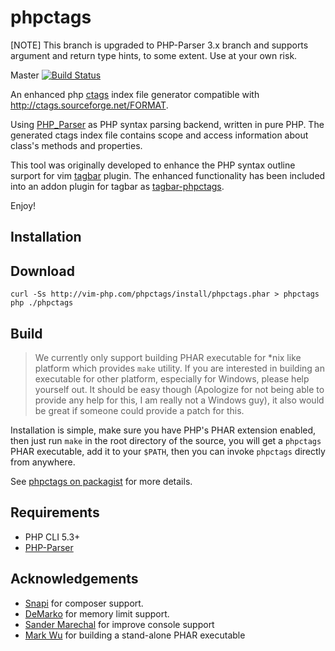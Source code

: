 phpctags
========

[NOTE] This branch is upgraded to PHP-Parser 3.x branch and supports argument
and return type hints, to some extent. Use at your own risk.

Master  [![Build Status](https://travis-ci.org/vim-php/phpctags.svg)](https://travis-ci.org/vim-php/phpctags?branch=master)  

An enhanced php [ctags](http://ctags.sourceforge.net/) index file generator
compatible with http://ctags.sourceforge.net/FORMAT.

Using [PHP_Parser](https://github.com/nikic/PHP-Parser) as PHP syntax parsing
backend, written in pure PHP. The generated ctags index file contains scope
and access information about class's methods and properties.

This tool was originally developed to enhance the PHP syntax outline surport
for vim [tagbar](http://majutsushi.github.com/tagbar/) plugin. The enhanced
functionality has been included into an addon plugin for tagbar as
[tagbar-phpctags](https://github.com/techlivezheng/tagbar-phpctags).

Enjoy!

Installation
------------

## Download

```
curl -Ss http://vim-php.com/phpctags/install/phpctags.phar > phpctags
php ./phpctags
```

## Build
> We currently only support building PHAR executable for \*nix like platform
which provides `make` utility. If you are interested in building an executable
for other platform, especially for Windows, please help yourself out. It
should be easy though (Apologize for not being able to provide any help for
this, I am really not a Windows guy), it also would be great if someone could
provide a patch for this.

Installation is simple, make sure you have PHP's PHAR extension enabled, then
just run `make` in the root directory of the source, you will get a `phpctags`
PHAR executable, add it to your `$PATH`, then you can invoke `phpctags`
directly from anywhere.

See [phpctags on packagist](http://packagist.org/packages/techlivezheng/phpctags)
for more details.

Requirements
------------

* PHP CLI 5.3+
* [PHP-Parser](https://github.com/nikic/PHP-Parser)

Acknowledgements
----------------

* [Snapi](https://github.com/sanpii) for composer support.
* [DeMarko](https://github.com/DeMarko) for memory limit support.
* [Sander Marechal](https://github.com/sandermarechal) for improve console support
* [Mark Wu](https://github.com/markwu) for building a stand-alone PHAR executable
